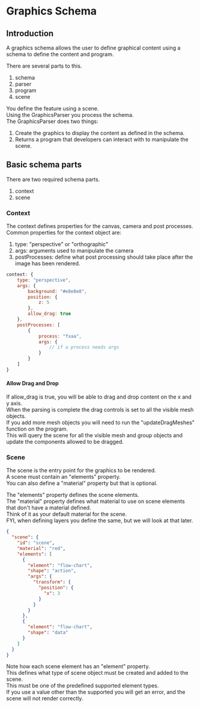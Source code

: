 # Graphics Schema

## Introduction

A graphics schema allows the user to define graphical content using a schema to define the content and program.

There are several parts to this.  

1. schema  
1. parser
1. program
1. scene

You define the feature using a scene.  
Using the GraphicsParser you process the schema.  
The GraphicsParser does two things:

1. Create the graphics to display the content as defined in the schema.
1. Returns a program that developers can interact with to manipulate the scene.

## Basic schema parts

There are two required schema parts.

1. context
1. scene

### Context

The context defines properties for the canvas, camera and post processes.  
Common properties for the context object are:

1. type: "perspective" or "orthographic"
1. args: arguments used to manipulate the camera
1. postProcesses: define what post processing should take place after the image has been rendered.

```js
context: {
    type: "perspective",
    args: {
        background: "#e8e8e8",
        position: {
            z: 5
        },
        allow_drag: true
    },
    postProcesses: [
        {
            process: "fxaa",
            args: {
                // if a process needs args
            }
        }
    ]
}
```

#### Allow Drag and Drop
If allow_drag is true, you will be able to drag and drop content on the x and y axis.  
When the parsing is complete the drag controls is set to all the visible mesh objects.  
If you add more mesh objects you will need to run the "updateDragMeshes" function on the program.  
This will query the scene for all the visible mesh and group objects and update the components allowed to be dragged.

### Scene

The scene is the entry point for the graphics to be rendered.  
A scene must contain an "elements" property.  
You can also define a "material" property but that is optional.

The "elements" property defines the scene elements.  
The "material" property defines what material to use on scene elements that don't have a material defined.  
Think of it as your default material for the scene.  
FYI, when defining layers you define the same, but we will look at that later.

```json
{
  "scene": {
    "id": "scene",
    "material": "red",
    "elements": [
      {
        "element": "flow-chart",
        "shape": "action",
        "args": {
          "transform": {
            "position": {
              "x": 3
            }
          }
        }
      },
      {
        "element": "flow-chart",
        "shape": "data"
      }
    ]
  }
}
```

Note how each scene element has an "element" property.  
This defines what type of scene object must be created and added to the scene.  
This must be one of the predefined supported element types.  
If you use a value other than the supported you will get an error, and the scene will not render correctly.


